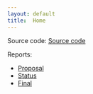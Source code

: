 ```yaml
---
layout: default
title:  Home
---
```


Source code: [Source code](https://github.com/pddpdd20020105/ICS-175-Group-6-Project/tree/main)

Reports:

- [Proposal](proposal.html)
- [Status](status.html)
- [Final](final.html)
